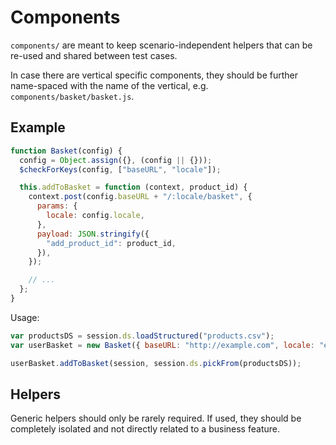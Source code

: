 # Components

`components/` are meant to keep scenario-independent helpers that can be re-used and shared between test cases.

In case there are vertical specific components, they should be further name-spaced with the name of the vertical, e.g. `components/basket/basket.js`.

## Example

```js
function Basket(config) {
  config = Object.assign({}, (config || {}));
  $checkForKeys(config, ["baseURL", "locale"]);

  this.addToBasket = function (context, product_id) {
    context.post(config.baseURL + "/:locale/basket", {
      params: {
        locale: config.locale,
      },
      payload: JSON.stringify({
        "add_product_id": product_id,
      }),
    });

    // ...
  };
}
```

Usage:

```js
var productsDS = session.ds.loadStructured("products.csv");
var userBasket = new Basket({ baseURL: "http://example.com", locale: "en-GB", });

userBasket.addToBasket(session, session.ds.pickFrom(productsDS));
```

## Helpers

Generic helpers should only be rarely required. If used, they should be completely isolated and not directly related to a business feature.
